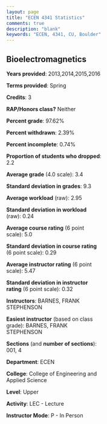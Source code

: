 ```yaml
---
layout: page
title: "ECEN 4341 Statistics"
comments: true
description: "blank"
keywords: "ECEN, 4341, CU, Boulder"
--- 
```

<head>
<script src="https://ajax.googleapis.com/ajax/libs/jquery/2.1.3/jquery.min.js"></script>
<script src="https://dl.dropboxusercontent.com/s/pc42nxpaw1ea4o9/highcharts.js?dl=0"></script>
<!-- <script src="../assets/js/highcharts.js"></script> -->
<style type="text/css">@font-face {
	font-family: "Bebas Neue";
	src: url(https://www.filehosting.org/file/details/544349/BebasNeue%20Regular.otf) format("opentype");
	}
	h1.Bebas { 
		font-family: "Bebas Neue", Verdana, Tahoma;
	}
</style>
</head>
<body>
	<div id="container" style="float: right; width: 45%; height: 88%; margin-left: 2.5%; margin-right: 2.5%;"></div>
	<script language="JavaScript">
		$(document).ready(function() {
		var chart = {type: 'column'};
		var title = {text: 'Grade Distribution'};
		var xAxis = {categories: ['A','B','C','D','F'],crosshair: true};
		var yAxis = {min: 0,title: {text: 'Percentage'}};
		var tooltip = {headerFormat: '<center><b><span style="font-size:20px">{point.key}</span></b></center>',
		               pointFormat: '<td style="padding:0"><b>{point.y:.1f}%</b></td>',
		               footerFormat: '</table>',shared: true,useHTML: true};
		var plotOptions = {column: {pointPadding: 0.0,borderWidth: 0}};  
		var credits = {enabled: false};var series= [{name: 'Percent',data: [46.51,41.86,11.63,0.0,0.0,]}];
		var json = {};
		json.chart = chart;
		json.title = title;
		json.tooltip = tooltip;
		json.xAxis = xAxis;
		json.yAxis = yAxis;  
		json.series = series;
		json.plotOptions = plotOptions;  
		json.credits = credits;
		$('#container').highcharts(json);
	});
	</script>
</body>
			   
## Bioelectromagnetics

**Years provided**: 2013,2014,2015,2016

**Terms provided**: Spring

**Credits**: 3

**RAP/Honors class?** Neither

**Percent grade**: 97.62%

**Percent withdrawn**: 2.39%

**Percent incomplete**: 0.74%

**Proportion of students who dropped**: 2.2

**Average grade** (4.0 scale): 3.4

**Standard deviation in grades**: 9.3

**Average workload** (raw): 2.95

**Standard deviation in workload** (raw): 0.24

**Average course rating** (6 point scale): 5.0

**Standard deviation in course rating** (6 point scale): 0.29

**Average instructor rating** (6 point scale): 5.47

**Standard deviation in instructor rating** (6 point scale): 0.32

**Instructors**: BARNES, FRANK STEPHENSON

**Easiest instructor** (based on class grade): BARNES, FRANK STEPHENSON

**Sections** (and **number of sections**): 001, 4

**Department**: ECEN

**College**: College of Engineering and Applied Science

**Level**: Upper

**Activity**: LEC - Lecture

**Instructor Mode**: P  - In Person